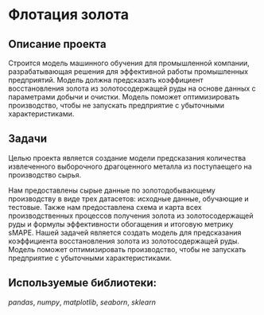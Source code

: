 # Флотация золота


## Описание проекта

Строится модель машинного обучения для промышленной компании, разрабатывающая решения для эффективной работы промышленных предприятий. Модель должна предсказать коэффициент восстановления золота из золотосодержащей руды на основе данных с параметрами добычи и очистки. Модель поможет оптимизировать производство, чтобы не запускать предприятие с убыточными характеристиками.


## Задачи

Целью проекта является создание модели предсказания количества извлеченного выборочного драгоценного металла из поступаещего на производство сырья.

Нам предоставлены сырые данные по золотодобывающему производству в виде трех датасетов: исходные данные, обучающие и тестовые. Также нам предоставлена схема и карта всех производственных процессов получения золота из золотосодержащей руды и формулы эффективности обогащения и итоговую метрику sMAPE. Нашей задачей является создать модель для предсказания коэффициента восстановления золота из золотосодержащей руды. Модель поможет оптимизировать производство, чтобы не запускать предприятие с убыточными характеристиками.

## Используемые библиотеки:

*pandas*, *numpy*, *matplotlib*, *seaborn*, *sklearn*


